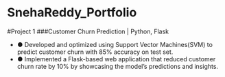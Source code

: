 # SnehaReddy_Portfolio

#Project 1
###Customer Churn Prediction | Python, Flask
* ● Developed and optimized using Support Vector Machines(SVM) to predict customer churn with 85% accuracy on test set.
* ● Implemented a Flask-based web application that reduced customer churn rate by 10% by showcasing the model’s
predictions and insights.
